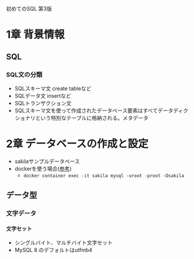 初めてのSQL 第3版

# 1章 背景情報
## SQL
### SQL文の分類
- SQLスキーマ文 create tableなど
- SQLデータ文 insertなど
- SQLトランザクション文
- SQLスキーマ文を使って作成されたデータベース要素はすべてデータディクショナリという特別なテーブルに格納される。メタデータ

# 2章 データベースの作成と設定
- sakilaサンプルデータベース
- dockerを使う場合([参考](https://qiita.com/okumurakengo/items/727d15e3ab2d22cdb1f8))
  - `docker container exec -it sakila mysql -uroot -proot -Dsakila`

## データ型
### 文字データ
#### 文字セット
- シングルバイト、マルチバイト文字セット
- MySQL 8 のデフォルトはutfmb4
